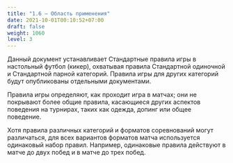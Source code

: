 ```yaml
---
title: "1.6 – Область применения"
date: 2021-10-01T00:10:52+07:00
draft: false
weight: 1060
level: 3
---
```


Данный документ устанавливает Стандартные правила игры в настольный футбол (кикер),
охватывая правила Стандартной одиночной и Стандартной парной категорий. Правила игры для
других категорий будут опубликованы отдельными документами.

Правила игры определяют, как проходит игра в матчах; они не покрывают более общие правила,
касающиеся других аспектов поведения на турнирах, таких как одежда, допинг или общее
поведение.

Хотя правила различных категорий и форматов соревнований могут различаться, для всех
вариантов форматов матча используется одинаковый набор правил. Например, одинаковые
правила действуют в матче до двух побед и в матче до трех побед.
